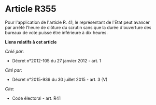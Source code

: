 # Article R355

Pour l'application de l'article R. 41, le représentant de l'Etat peut avancer par arrêté l'heure de clôture du scrutin sans
que la durée d'ouverture des bureaux de vote puisse être inférieure à dix heures.

**Liens relatifs à cet article**

_Créé par_:

  - Décret n°2012-105 du 27 janvier 2012 - art. 1

_Cité par_:

  - Décret n°2015-939 du 30 juillet 2015 - art. 3 (V)

_Cite_:

  - Code électoral - art. R41
